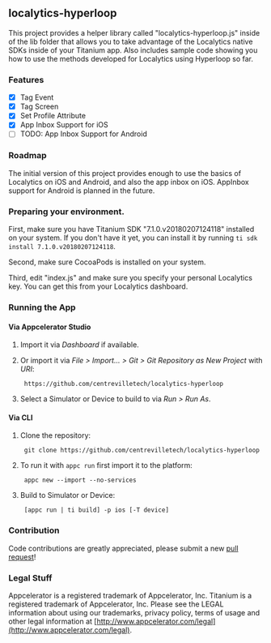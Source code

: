 ## localytics-hyperloop

This project provides a helper library called "localytics-hyperloop.js" inside of the
lib folder that allows you to take advantage of the Localytics native SDKs inside of your Titanium app.
Also includes sample code showing you how to use the methods developed for Localytics using Hyperloop so far.

### Features
- [x] Tag Event
- [x] Tag Screen
- [x] Set Profile Attribute
- [x] App Inbox Support for iOS
- [ ] TODO: App Inbox Support for Android

### Roadmap

The initial version of this project provides enough to use the basics of Localytics on iOS and Android,
and also the app inbox on iOS. AppInbox support for Android is planned in the future.

### Preparing your environment.

First, make sure you have Titanium SDK "7.1.0.v20180207124118" installed on your system. If you don't have it yet, you
can install it by running `ti sdk install 7.1.0.v20180207124118`.

Second, make sure CocoaPods is installed on your system.

Third, edit "index.js" and make sure you specify your personal Localytics key. You can get this
from your Localytics dashboard.

### Running the App

#### Via Appcelerator Studio

1. Import it via *Dashboard* if available.
2. Or import it via *File > Import... > Git > Git Repository as New Project* with *URI*:

		https://github.com/centrevilletech/localytics-hyperloop

3. Select a Simulator or Device to build to via *Run > Run As*.

#### Via CLI

1. Clone the repository:

		git clone https://github.com/centrevilletech/localytics-hyperloop

2. To run it with `appc run` first import it to the platform:

		appc new --import --no-services

3. Build to Simulator or Device:

		[appc run | ti build] -p ios [-T device]

### Contribution

Code contributions are greatly appreciated, please submit a new [pull request](https://github.com/centrevilletech/localytics-hyperloop/pull/new/master)!

### Legal Stuff

Appcelerator is a registered trademark of Appcelerator, Inc. Titanium is
a registered trademark of Appcelerator, Inc.  Please see the LEGAL information about using our trademarks,
privacy policy, terms of usage and other legal information at [http://www.appcelerator.com/legal](http://www.appcelerator.com/legal).
